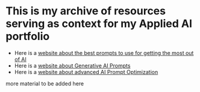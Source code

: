 # This is my archive of resources serving as context for my Applied AI portfolio

- Here is a [website about the best prompts to use for getting the most out of AI](https://www.forbes.com/sites/lanceeliot/2024/05/09/the-best-prompt-engineering-techniques-for-getting-the-most-out-of-generative-ai/)
- Here is a [website about Generative AI Prompts](https://hatchworks.com/blog/gen-ai/generative-ai-prompt-guide/)
- Here is a [website about advanced AI Prompt Optimization](https://influencermarketinghub.com/ai-prompt-optimization/)


more material to be added here

